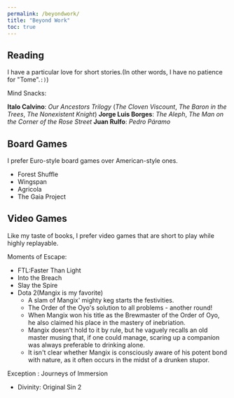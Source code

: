 ```yaml
---
permalink: /beyondwork/
title: "Beyond Work"
toc: true
---
```


## Reading

I have a particular love for short stories.(In other words, I have no patience for "Tome".`:)`)

Mind Snacks:

**Italo Calvino**: *Our Ancestors Trilogy* (*The Cloven Viscount*, *The Baron in the Trees*, *The Nonexistent Knight*)
**Jorge Luis Borges**: *The Aleph*, *The Man on the Corner of the Rose Street*
**Juan Rulfo**: *Pedro Páramo*



## Board Games

I prefer Euro-style board games over American-style ones.

- Forest Shuffle
- Wingspan
- Agricola
- The Gaia Project
  
## Video Games

Like my taste of books, I prefer video games that are short to play while highly replayable.

Moments of Escape:

- FTL:Faster Than Light
- Into the Breach
- Slay the Spire
- Dota 2(Mangix is my favorite)
    - A slam of Mangix' mighty keg starts the festivities.
    - The Order of the Oyo's solution to all problems - another round!
    - When Mangix won his title as the Brewmaster of the Order of Oyo, he also claimed his place in the mastery of inebriation.
    - Mangix doesn't hold to it by rule, but he vaguely recalls an old master musing that, if one could manage, scaring up a companion was always preferable to drinking alone.
    - It isn't clear whether Mangix is consciously aware of his potent bond with nature, as it often occurs in the midst of a drunken stupor.

Exception : Journeys of Immersion

- Divinity: Original Sin 2
